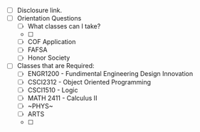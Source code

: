 - [ ] Disclosure link.
- [ ] Orientation Questions
	- [ ] What classes can I take?
	- [ ] 
	- [ ] COF Application
	- [ ] FAFSA
	- [ ] Honor Society
- [ ] Classes that are Required:
	- [ ] ENGR1200 - Fundimental Engineering Design Innovation
	- [ ] CSCI2312 - Object Oriented Programming
	- [ ] CSCI1510 - Logic
	- [ ] MATH 2411 - Calculus II
	- [ ] ~PHYS~
	- [ ] ARTS
	- [ ] 